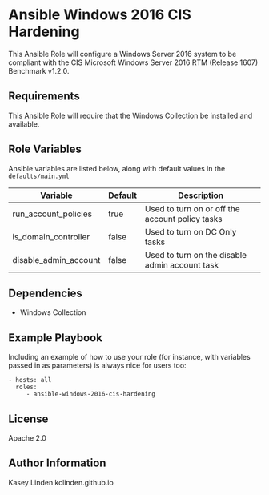 Ansible Windows 2016 CIS Hardening
=========

This Ansible Role will configure a Windows Server 2016 system to be compliant with the CIS Microsoft Windows Server 2016 RTM (Release 1607) Benchmark v1.2.0.

Requirements
------------

This Ansible Role will require that the Windows Collection be installed and available.

Role Variables
--------------

Ansible variables are listed below, along with default values in the `defaults/main.yml`

| Variable              | Default | Description                                     |
|-----------------------|---------|-------------------------------------------------|
| run_account_policies  | true    | Used to turn on or off the account policy tasks |
| is_domain_controller  | false   | Used to turn on DC Only tasks                   |
| disable_admin_account | false   | Used to turn on the disable admin account task  |

Dependencies
------------

- Windows Collection

Example Playbook
----------------

Including an example of how to use your role (for instance, with variables passed in as parameters) is always nice for users too:

    - hosts: all
      roles:
         - ansible-windows-2016-cis-hardening

License
-------

Apache 2.0

Author Information
-------
Kasey Linden
kclinden.github.io
